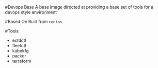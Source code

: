 #Devops Base
A base image directed at providing a base set of tools for a devops style environment

#Based On
Built from `centos`

#Tools
 * ectdctl
 * fleetctl
 * kubekfg
 * packer
 * terraform
